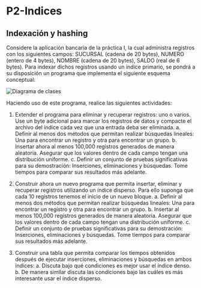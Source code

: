 # P2-Indices

## Indexación y hashing

Considere la aplicación bancaria de la práctica I, la cual administra registros con los siguientes campos: SUCURSAL (cadena de 20 bytes), NUMERO (entero de 4 bytes), NOMBRE (cadena de 20 bytes), SALDO (real de 6 bytes). Para indexar dichos registros usando un índice primario, se pondrá a su disposición un programa que implementa el siguiente esquema conceptual:

![Diagrama de clases](http://s28.postimg.org/ujtyuzukd/diagrama_de_clases.png)

Haciendo uso de este programa, realice las siguientes actividades:
  1.	Extender el programa para eliminar y recuperar registros: uno o varios. Use un byte adicional para marcar los registros de datos y compacte el archivo del índice cada vez que una entrada deba ser eliminada.
    a.	Definir al menos dos métodos que permitan realizar búsquedas lineales: Una para encontrar un registro y otra para encontrar un grupo.
    b.	Insertar ahora al menos 100,000 registros generados de manera aleatoria. Asegurar que los valores dentro de cada campo tengan una distribución uniforme.
    c.	Definir un conjunto de pruebas significativas para su demostración: Inserciones, eliminaciones y búsquedas. Tome tiempos para comparar sus resultados más adelante.

  2.	Construir ahora un nuevo programa que permita insertar, eliminar y recuperar registros utilizando un índice disperso. Para ello suponga que cada 10 registros tenemos el inicio de un nuevo bloque.
    a.	Definir al menos dos métodos que permitan realizar búsquedas lineales: Una para encontrar un registro y otra para encontrar un grupo.
    b.	Insertar al menos 100,000 registros generados de manera aleatoria. Asegurar que los valores dentro de cada campo tengan  una distribución uniforme.
    c.	Definir un conjunto de pruebas significativas para su demostración: Inserciones, eliminaciones y búsquedas. Tome tiempos para comparar sus resultados más adelante.

  3.	Construir una tabla que permita comparar los tiempos obtenidos después de ejecutar inserciones, eliminaciones y búsquedas en ambos índices:
    a.	Discuta bajo qué condiciones es mejor usar el índice denso.
    b.	De manera similar discuta las condiciones bajo las cuáles es más interesante usar el índice disperso.
